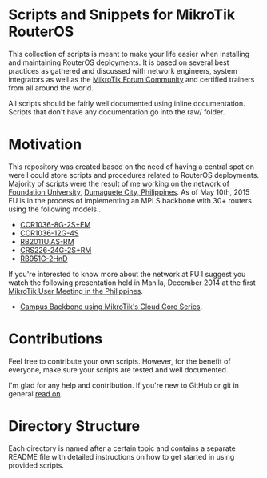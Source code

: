 # Scripts and Snippets for MikroTik RouterOS

This collection of scripts is meant to make your life easier when installing and maintaining RouterOS deployments. It is based on several best practices as gathered and discussed with network engineers, system integrators as well as the [MikroTik Forum Community](http://forum.mikrotik.com) and certified trainers from all around the world.

All scripts should be fairly well documented using inline documentation. Scripts that don't have any documentation go into the raw/ folder.

# Motivation

This repository was created based on the need of having a central spot on were I could store scripts and procedures related to RouterOS deployments. Majority of scripts were the result of me working on the network of [Foundation University](http://foundationu.com), [Dumaguete City, Philippines](http://en.wikipedia.org/wiki/Dumaguete). As of May 10th, 2015 FU is in the process of implementing an MPLS backbone with 30+ routers using the following models..

 * [CCR1036-8G-2S+EM](http://routerboard.com/CCR1036-8G-2SplusEM)
 * [CCR1036-12G-4S](http://routerboard.com/CCR1036-12G-4S)
 * [RB2011UiAS-RM](http://routerboard.com/RB2011UiAS-RM)
 * [CRS226-24G-2S+RM](http://routerboard.com/CRS226-24G-2SplusRM)
 * [RB951G-2HnD](http://routerboard.com/RB951G-2HnD)

If you're interested to know more about the network at FU I suggest you watch the following presentation held in Manila, December 2014 at the first [MikroTik User Meeting in the Philippines](http://mum.mikrotik.com/2014/PH/info).

* [Campus Backbone using MikroTik's Cloud Core Series](https://www.youtube.com/watch?v=qWTWpUbavuU).

# Contributions

Feel free to contribute your own scripts. However, for the benefit of everyone, make sure your scripts are tested and well documented.

I'm glad for any help and contribution. If you're new to GitHub or git in general [read on](https://guides.github.com/activities/contributing-to-open-source/).

# Directory Structure

Each directory is named after a certain topic and contains a separate README file with detailed instructions on how to get started in using provided scripts.
